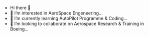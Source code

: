 - Hi there 👋
- 👀 I’m interested in AeroSpace Engeneering...
- 🛬 I’m currently learning AutoPilot Programme & Coding...
- 💞️ I’m looking to collaborate on Aerospace Research & Training in Boeing...


<!---
MV-SuryaPrakash/MV-SuryaPrakash is a ✨ special ✨ repository because its `README.md` (this file) appears on your GitHub profile.
You can click the Preview link to take a look at your changes.
--->
